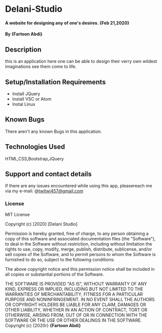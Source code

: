 
# Delani-Studio
#### A website for designing any of one's desires. {Feb 21,2020}
#### By **{Fartoon Abdi}**
## Description
this is an application here one can be able to design their verry own wildest imaginations see them come to life.
## Setup/Installation Requirements
* Install JQuery
* Install VSC or Atom
* Instal Linux
## Known Bugs
There aren't any known Bugs in this application.
## Technologies Used
HTML,CSS,Bootstrap,JQuery
## Support and contact details
If there are any issues encountered while using this app, pleasereach me via my e-mail: @twitwi457@gmail.com 
### License
MIT License

Copyright (c) [2020] [Delani Studio]

Permission is hereby granted, free of charge, to any person obtaining a copy
of this software and associated documentation files (the "Software"), to deal
in the Software without restriction, including without limitation the rights
to use, copy, modify, merge, publish, distribute, sublicense, and/or sell
copies of the Software, and to permit persons to whom the Software is
furnished to do so, subject to the following conditions:

The above copyright notice and this permission notice shall be included in all
copies or substantial portions of the Software.

THE SOFTWARE IS PROVIDED "AS IS", WITHOUT WARRANTY OF ANY KIND, EXPRESS OR
IMPLIED, INCLUDING BUT NOT LIMITED TO THE WARRANTIES OF MERCHANTABILITY,
FITNESS FOR A PARTICULAR PURPOSE AND NONINFRINGEMENT. IN NO EVENT SHALL THE
AUTHORS OR COPYRIGHT HOLDERS BE LIABLE FOR ANY CLAIM, DAMAGES OR OTHER
LIABILITY, WHETHER IN AN ACTION OF CONTRACT, TORT OR OTHERWISE, ARISING FROM,
OUT OF OR IN CONNECTION WITH THE SOFTWARE OR THE USE OR OTHER DEALINGS IN THE
SOFTWARE.
Copyright (c) {2020r} **{Fartoon Abdi}**
  
